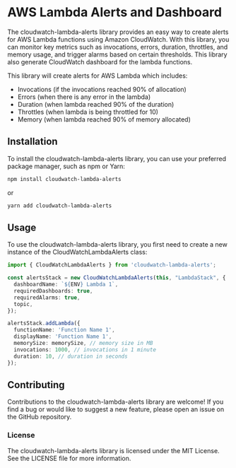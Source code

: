 # AWS Lambda Alerts and Dashboard

The cloudwatch-lambda-alerts library provides an easy way to create alerts for AWS Lambda functions using Amazon CloudWatch. With this library, you can monitor key metrics such as invocations, errors, duration, throttles, and memory usage, and trigger alarms based on certain thresholds.
This library also generate CloudWatch dashboard for the lambda functions.

This library will create alerts for AWS Lambda which includes:

- Invocations (if the invocations reached 90% of allocation)
- Errors (when there is any error in the lambda)
- Duration (when lambda reached 90% of the duration)
- Throttles (when lambda is being throttled for 10)
- Memory (when lambda reached 90% of memory allocated)

## Installation

To install the cloudwatch-lambda-alerts library, you can use your preferred package manager, such as npm or Yarn:

```bash
npm install cloudwatch-lambda-alerts
```
or

```bash
yarn add cloudwatch-lambda-alerts
```

## Usage
To use the cloudwatch-lambda-alerts library, you first need to create a new instance of the CloudWatchLambdaAlerts class:

```typescript
import { CloudWatchLambdaAlerts } from 'cloudwatch-lambda-alerts';

const alertsStack = new CloudWatchLambdaAlerts(this, "LambdaStack", {
  dashboardName: `${ENV} Lambda 1`,
  requiredDashboards: true,
  requiredAlarms: true,
  topic,
});

alertsStack.addLambda({
  functionName: 'Function Name 1',
  displayName: 'Function Name 1',
  memorySize: memorySize, // memory size in MB
  invocations: 1000, // invocations in 1 minute
  duration: 10, // duration in seconds
});

```

## Contributing
Contributions to the cloudwatch-lambda-alerts library are welcome! If you find a bug or would like to suggest a new feature, please open an issue on the GitHub repository.

### License
The cloudwatch-lambda-alerts library is licensed under the MIT License. See the LICENSE file for more information.